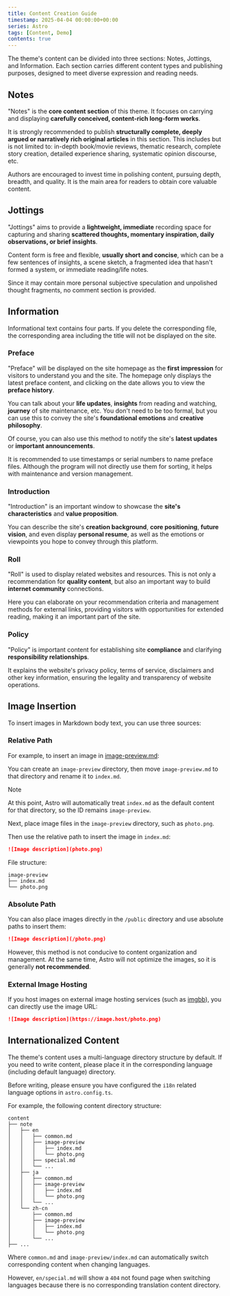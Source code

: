 ```yaml
---
title: Content Creation Guide
timestamp: 2025-04-04 00:00:00+00:00
series: Astro
tags: [Content, Demo]
contents: true
---
```


The theme's content can be divided into three sections: Notes, Jottings, and Information. Each section carries different content types and publishing purposes, designed to meet diverse expression and reading needs.

## Notes

"Notes" is the **core content section** of this theme. It focuses on carrying and displaying **carefully conceived, content-rich long-form works**.

It is strongly recommended to publish **structurally complete, deeply argued or narratively rich original articles** in this section. This includes but is not limited to: in-depth book/movie reviews, thematic research, complete story creation, detailed experience sharing, systematic opinion discourse, etc.

Authors are encouraged to invest time in polishing content, pursuing depth, breadth, and quality. It is the main area for readers to obtain core valuable content.

## Jottings

"Jottings" aims to provide a **lightweight, immediate** recording space for capturing and sharing **scattered thoughts, momentary inspiration, daily observations, or brief insights**.

Content form is free and flexible, **usually short and concise**, which can be a few sentences of insights, a scene sketch, a fragmented idea that hasn't formed a system, or immediate reading/life notes.

Since it may contain more personal subjective speculation and unpolished thought fragments, no comment section is provided.

## Information

Informational text contains four parts. If you delete the corresponding file, the corresponding area including the title will not be displayed on the site.

### Preface

"Preface" will be displayed on the site homepage as the **first impression** for visitors to understand you and the site. The homepage only displays the latest preface content, and clicking on the date allows you to view the **preface history**.

You can talk about your **life updates**, **insights** from reading and watching, **journey** of site maintenance, etc. You don't need to be too formal, but you can use this to convey the site's **foundational emotions** and **creative philosophy**.

Of course, you can also use this method to notify the site's **latest updates** or **important announcements**.

It is recommended to use timestamps or serial numbers to name preface files. Although the program will not directly use them for sorting, it helps with maintenance and version management.

### Introduction

"Introduction" is an important window to showcase the **site's characteristics** and **value proposition**.

You can describe the site's **creation background**, **core positioning**, **future vision**, and even display **personal resume**, as well as the emotions or viewpoints you hope to convey through this platform.

### Roll

"Roll" is used to display related websites and resources. This is not only a recommendation for **quality content**, but also an important way to build **internet community** connections.

Here you can elaborate on your recommendation criteria and management methods for external links, providing visitors with opportunities for extended reading, making it an important part of the site.

### Policy

"Policy" is important content for establishing site **compliance** and clarifying **responsibility relationships**.

It explains the website's privacy policy, terms of service, disclaimers and other key information, ensuring the legality and transparency of website operations.

## Image Insertion

To insert images in Markdown body text, you can use three sources:

### Relative Path

For example, to insert an image in [image-preview.md](image-preview/index.md):

You can create an `image-preview` directory, then move `image-preview.md` to that directory and rename it to `index.md`.

> [!NOTE]
> At this point, Astro will automatically treat `index.md` as the default content for that directory, so the ID remains `image-preview`.

Next, place image files in the `image-preview` directory, such as `photo.png`.

Then use the relative path to insert the image in `index.md`:

```md
![Image description](photo.png)
```

File structure:

```
image-preview
├── index.md
└── photo.png
```

### Absolute Path

You can also place images directly in the `/public` directory and use absolute paths to insert them:

```md
![Image description](/photo.png)
```

However, this method is not conducive to content organization and management. At the same time, Astro will not optimize the images, so it is generally **not recommended**.

### External Image Hosting

If you host images on external image hosting services (such as [imgbb](https://imgbb.com/)), you can directly use the image URL:

```md
![Image description](https://image.host/photo.png)
```

## Internationalized Content

The theme's content uses a multi-language directory structure by default. If you need to write content, please place it in the corresponding language (including default language) directory.

Before writing, please ensure you have configured the `i18n` related language options in `astro.config.ts`.

For example, the following content directory structure:

```
content
├── note
│   ├── en
│   │   ├── common.md
│   │   ├── image-preview
│   │   │   ├── index.md
│   │   │   └── photo.png
│   │   ├── special.md
│   │   └── ...
│   ├── ja
│   │   ├── common.md
│   │   ├── image-preview
│   │   │   ├── index.md
│   │   │   └── photo.png
│   │   └── ...
│   └── zh-cn
│       ├── common.md
│       ├── image-preview
│       │   ├── index.md
│       │   └── photo.png
│       └── ...
├── ...
```

Where `common.md` and `image-preview/index.md` can automatically switch corresponding content when changing languages.

However, `en/special.md` will show a `404` not found page when switching languages because there is no corresponding translation content directory.
